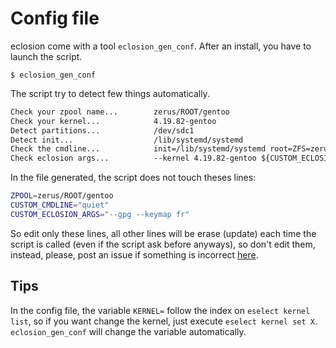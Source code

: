 # Config file
eclosion come with a tool `eclosion_gen_conf`. After an install, you have to launch the script.  

    $ eclosion_gen_conf

The script try to detect few things automatically. 

```txt
Check your zpool name...        zerus/ROOT/gentoo
Check your kernel...            4.19.82-gentoo
Detect partitions...            /dev/sdc1
Detect init...                  /lib/systemd/systemd
Check the cmdline...            init=/lib/systemd/systemd root=ZFS=zerus/ROOT/gentoo ${CUSTOM_CMDLINE}
Check eclosion args...          --kernel 4.19.82-gentoo ${CUSTOM_ECLOSION_ARGS}
```
In the file generated, the script does not touch theses lines:

```sh
ZPOOL=zerus/ROOT/gentoo
CUSTOM_CMDLINE="quiet"
CUSTOM_ECLOSION_ARGS="--gpg --keymap fr"
```
So edit only these lines, 
all other lines will be erase (update) each time the script is called (even if the script ask before anyways), so don't edit them, instead, please, post an issue if something is incorrect [here](https://github.com/szorfein/eclosion/issues).  

## Tips
In the config file, the variable `KERNEL=` follow the index on `eselect kernel list`, so if you want change the kernel, just execute `eselect kernel set X`. `eclosion_gen_conf` will change the variable automatically.   
